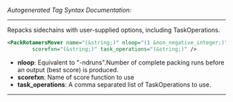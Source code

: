 <!-- THIS IS AN AUTOGENERATED FILE: Don't edit it directly, instead change the schema definition in the code itself. -->

_Autogenerated Tag Syntax Documentation:_

---
Repacks sidechains with user-supplied options, including TaskOperations.

```xml
<PackRotamersMover name="(&string;)" nloop="(1 &non_negative_integer;)"
        scorefxn="(&string;)" task_operations="(&string;)" />
```

-   **nloop**: Equivalent to "-ndruns".Number of complete packing runs before an output (best score) is produced.
-   **scorefxn**: Name of score function to use
-   **task_operations**: A comma separated list of TaskOperations to use.

---

